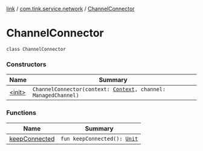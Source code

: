 [link](../../index.md) / [com.tink.service.network](../index.md) / [ChannelConnector](./index.md)

# ChannelConnector

`class ChannelConnector`

### Constructors

| Name | Summary |
|---|---|
| [&lt;init&gt;](-init-.md) | `ChannelConnector(context: `[`Context`](https://developer.android.com/reference/android/content/Context.html)`, channel: ManagedChannel)` |

### Functions

| Name | Summary |
|---|---|
| [keepConnected](keep-connected.md) | `fun keepConnected(): `[`Unit`](https://kotlinlang.org/api/latest/jvm/stdlib/kotlin/-unit/index.html) |
